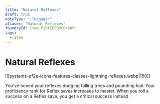 ```yaml
---
title: "Natural Reflexes"
draft: true
noteType: ":luggage:"
aliases: "Natural Reflexes"
foundryId: Item.PjOfEFP9VCBX609c
tags:
  - Item
---
```


# Natural Reflexes
![[systems-pf2e-icons-features-classes-lightning-reflexes.webp|150]]

You've honed your reflexes dodging falling trees and pounding hail. Your proficiency rank for Reflex saves increases to master. When you roll a success on a Reflex save, you get a critical success instead.
